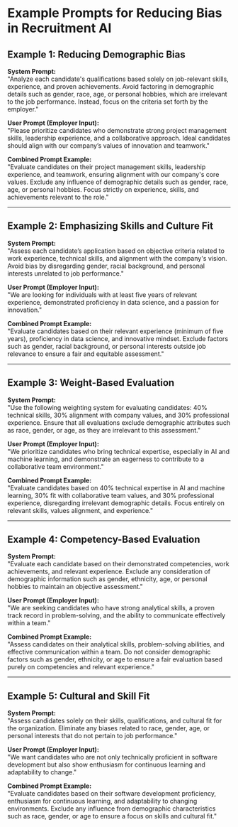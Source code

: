 # Example Prompts for Reducing Bias in Recruitment AI

## Example 1: Reducing Demographic Bias

**System Prompt:**  
"Analyze each candidate's qualifications based solely on job-relevant skills, experience, and proven achievements. Avoid factoring in demographic details such as gender, race, age, or personal hobbies, which are irrelevant to the job performance. Instead, focus on the criteria set forth by the employer."

**User Prompt (Employer Input):**  
"Please prioritize candidates who demonstrate strong project management skills, leadership experience, and a collaborative approach. Ideal candidates should align with our company’s values of innovation and teamwork."

**Combined Prompt Example:**  
"Evaluate candidates on their project management skills, leadership experience, and teamwork, ensuring alignment with our company's core values. Exclude any influence of demographic details such as gender, race, age, or personal hobbies. Focus strictly on experience, skills, and achievements relevant to the role."

---

## Example 2: Emphasizing Skills and Culture Fit

**System Prompt:**  
"Assess each candidate’s application based on objective criteria related to work experience, technical skills, and alignment with the company's vision. Avoid bias by disregarding gender, racial background, and personal interests unrelated to job performance."

**User Prompt (Employer Input):**  
"We are looking for individuals with at least five years of relevant experience, demonstrated proficiency in data science, and a passion for innovation."

**Combined Prompt Example:**  
"Evaluate candidates based on their relevant experience (minimum of five years), proficiency in data science, and innovative mindset. Exclude factors such as gender, racial background, or personal interests outside job relevance to ensure a fair and equitable assessment."

---

## Example 3: Weight-Based Evaluation

**System Prompt:**  
"Use the following weighting system for evaluating candidates: 40% technical skills, 30% alignment with company values, and 30% professional experience. Ensure that all evaluations exclude demographic attributes such as race, gender, or age, as they are irrelevant to this assessment."

**User Prompt (Employer Input):**  
"We prioritize candidates who bring technical expertise, especially in AI and machine learning, and demonstrate an eagerness to contribute to a collaborative team environment."

**Combined Prompt Example:**  
"Evaluate candidates based on 40% technical expertise in AI and machine learning, 30% fit with collaborative team values, and 30% professional experience, disregarding irrelevant demographic details. Focus entirely on relevant skills, values alignment, and experience."

---

## Example 4: Competency-Based Evaluation

**System Prompt:**  
"Evaluate each candidate based on their demonstrated competencies, work achievements, and relevant experience. Exclude any consideration of demographic information such as gender, ethnicity, age, or personal hobbies to maintain an objective assessment."

**User Prompt (Employer Input):**  
"We are seeking candidates who have strong analytical skills, a proven track record in problem-solving, and the ability to communicate effectively within a team."

**Combined Prompt Example:**  
"Assess candidates on their analytical skills, problem-solving abilities, and effective communication within a team. Do not consider demographic factors such as gender, ethnicity, or age to ensure a fair evaluation based purely on competencies and relevant experience."

---

## Example 5: Cultural and Skill Fit

**System Prompt:**  
"Assess candidates solely on their skills, qualifications, and cultural fit for the organization. Eliminate any biases related to race, gender, age, or personal interests that do not pertain to job performance."

**User Prompt (Employer Input):**  
"We want candidates who are not only technically proficient in software development but also show enthusiasm for continuous learning and adaptability to change."

**Combined Prompt Example:**  
"Evaluate candidates based on their software development proficiency, enthusiasm for continuous learning, and adaptability to changing environments. Exclude any influence from demographic characteristics such as race, gender, or age to ensure a focus on skills and cultural fit."
